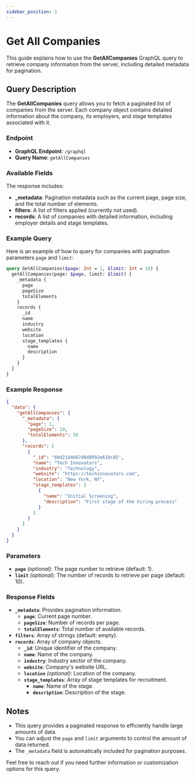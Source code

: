 ```yaml
---
sidebar_position: 3
---
```


# Get All Companies

This guide explains how to use the **GetAllCompanies** GraphQL query to retrieve company information from the server, including detailed metadata for pagination.

## Query Description

The **GetAllCompanies** query allows you to fetch a paginated list of companies from the server. Each company object contains detailed information about the company, its employers, and stage templates associated with it.

### Endpoint

- **GraphQL Endpoint**: `/graphql`
- **Query Name**: `getAllCompanies`

### Available Fields

The response includes:
- **_metadata**: Pagination metadata such as the current page, page size, and the total number of elements.
- **filters**: A list of filters applied (currently not used).
- **records**: A list of companies with detailed information, including employer details and stage templates.

### Example Query

Here is an example of how to query for companies with pagination parameters `page` and `limit`:

```graphql
query GetAllCompanies($page: Int = 1, $limit: Int = 10) {
  getAllCompanies(page: $page, limit: $limit) {
    _metadata {
      page
      pageSize
      totalElements
    }
    records {
      _id
      name
      industry
      website
      location
      stage_templates {
        name
        description
      }
    }
  }
}
```

### Example Response

```json
{
  "data": {
    "getAllCompanies": {
      "_metadata": {
        "page": 1,
        "pageSize": 10,
        "totalElements": 50
      },
      "records": [
        {
          "_id": "60d21b4667d0d8992e610c85",
          "name": "Tech Innovators",
          "industry": "Technology",
          "website": "https://techinnovators.com",
          "location": "New York, NY",
          "stage_templates": [
            {
              "name": "Initial Screening",
              "description": "First stage of the hiring process"
            }
          ]
        }
      ]
    }
  }
}
```

### Parameters

- **`page`** _(optional)_: The page number to retrieve (default: 1).
- **`limit`** _(optional)_: The number of records to retrieve per page (default: 10).

### Response Fields

- **`_metadata`**: Provides pagination information.
  - **`page`**: Current page number.
  - **`pageSize`**: Number of records per page.
  - **`totalElements`**: Total number of available records.
- **`filters`**: Array of strings (default: empty).
- **`records`**: Array of company objects.
  - **`_id`**: Unique identifier of the company.
  - **`name`**: Name of the company.
  - **`industry`**: Industry sector of the company.
  - **`website`**: Company's website URL.
  - **`location`** _(optional)_: Location of the company.
  - **`stage_templates`**: Array of stage templates for recruitment.
    - **`name`**: Name of the stage.
    - **`description`**: Description of the stage.

## Notes

- This query provides a paginated response to efficiently handle large amounts of data.
- You can adjust the `page` and `limit` arguments to control the amount of data returned.
- The `_metadata` field is automatically included for pagination purposes.

Feel free to reach out if you need further information or customization options for this query.

